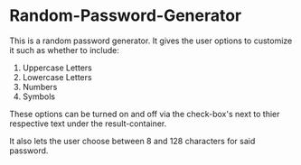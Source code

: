 # Random-Password-Generator
This is a random password generator. It gives the user options to customize it such as whether to include:
1. Uppercase Letters
2. Lowercase Letters
3. Numbers
4. Symbols

These options can be turned on and off via the check-box's next to thier respective text under the result-container. 

It also lets the user choose between 8 and 128 characters for said password. 
